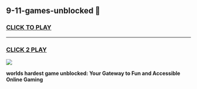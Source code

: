 
## 9-11-games-unblocked 👋
<h3>
<a href="https://premium.freeplayer.one?title=9-11-games-unblocked&ref=14F">CLICK TO PLAY</a></h3>
<hr>

<h3>
<a href="https://premium.freeplayer.one?title=9-11-games-unblocked&ref=14F">CLICK 2 PLAY</a>
  
</h3>

<a href="https://premium.freeplayer.one?title=9-11-games-unblocked&ref=12F/"><img src="https://clearcache.store/games.png"></a>


**worlds hardest game unblocked: Your Gateway to Fun and Accessible Online Gaming**

